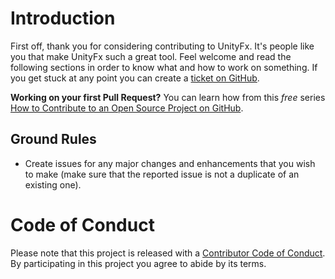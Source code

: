 # Introduction

First off, thank you for considering contributing to UnityFx. It's people like you that make UnityFx such a great tool. Feel welcome and read the following sections in order to know what and how to work on something. If you get stuck at any point you can create a [ticket on GitHub](https://github.com/Arvtesh/CodingConventions/issues).

**Working on your first Pull Request?** You can learn how from this *free* series [How to Contribute to an Open Source Project on GitHub](https://egghead.io/series/how-to-contribute-to-an-open-source-project-on-github).

## Ground Rules

* Create issues for any major changes and enhancements that you wish to make (make sure that the reported issue is not a duplicate of an existing one).

# Code of Conduct

Please note that this project is released with a [Contributor Code of Conduct](CODE_OF_CONDUCT.md). By participating in this project you agree to abide by its terms.
